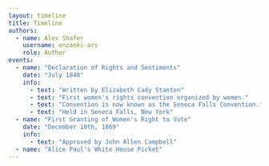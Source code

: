 ```yaml
---
layout: timeline
title: Timeline
authors:
  - name: Alex Shafer 
    username: enzanki-ars 
    role: Author
events:
  - name: "Declaration of Rights and Sentiments"
    date: "July 1848"
    info:
      - text: "Written by Elizabeth Cady Stanton"
      - text: "First women's rights convention organized by women."
      - text: "Convention is now known as the Seneca Falls Convention."
      - text: "Held in Seneca Falls, New York"
  - name: "First Granting of Women's Right to Vote"
    date: "December 10th, 1869"
    info:
      - text: "Approved by John Allen Campbell"
  - name: "Alice Paul's White House Picket"
---
```

